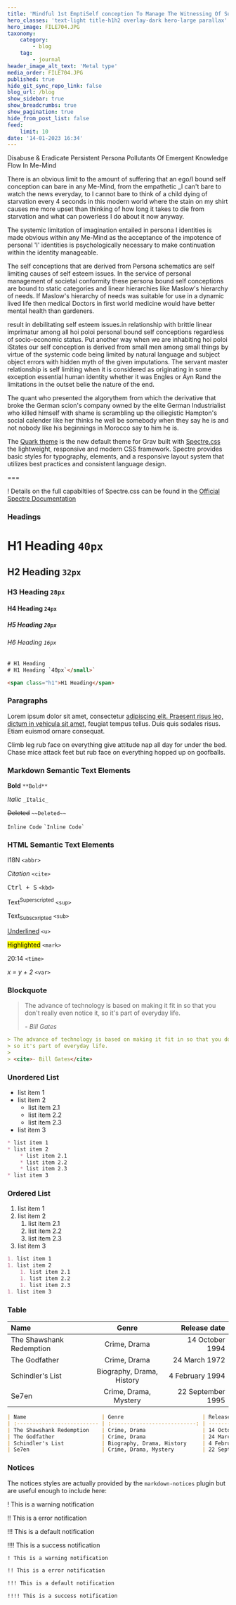 ```yaml
---
title: 'Mindful 1st EmptiSelf conception To Manage The Witnessing Of Suffereing In False Views Of Identify'
hero_classes: 'text-light title-h1h2 overlay-dark hero-large parallax'
hero_image: FILE704.JPG
taxonomy:
    category:
        - blog
    tag:
        - journal
header_image_alt_text: 'Metal type'
media_order: FILE704.JPG
published: true
hide_git_sync_repo_link: false
blog_url: /blog
show_sidebar: true
show_breadcrumbs: true
show_pagination: true
hide_from_post_list: false
feed:
    limit: 10
date: '14-01-2023 16:34'
---
```


 Disabuse & Eradicate Persistent Persona Pollutants Of Emergent Knowledge Flow In Me-Mind
 
 There is an obvious limit to the amount of suffering that an ego/I bound self conception can bare in any Me-Mind, from the empathetic _I can't bare to watch the news everyday, to I cannot bare to think of a child dying of starvation every 4 seconds in this modern world where the stain on my shirt causes me more upset than thinking of how long it takes to die from starvation and what can powerless I do about it now anyway.

The systemic limitation of imagination entailed in persona I identities is made obvious within any Me-Mind as the acceptance of the impotence of personal 'I' identities is psychologically necessary to make continuation within the identity manageable. 

The self conceptions that are derived from Persona schematics are self limiting causes of self esteem issues. In the service of personal management of societal conformity these persona bound self conceptions are bound to static categories and linear hierarchies like Maslow's hierarchy of needs.
If Maslow's hierarchy of needs was suitable for use in a dynamic lived life then medical Doctors in first world medicine would have better mental health than gardeners.

result in debilitating self esteem issues.in relationship with brittle linear imprimatur among all hoi poloi personal bound self conceptions regardless of socio-economic status. Put another way when we are inhabiting hoi poloi iStates our self conception is derived from small men among small things by virtue of the systemic code being limited by natural language and subject object errors with hidden myth of the given imputations.
The servant master relationship is self limiting when it is considered as originating in some exception essential human identity whether it was Engles or Ayn Rand the limitations in the outset belie the nature of the end. 


The quant who presented the algorythem from which the derivative that broke the German scion's company owned by the elite German Industrialist who killed himself with shame is scrambling up the oiliegistic Hampton's social calender like her thinks he well be somebody when they say he is and not nobody like his beginnings in Morocco say to him he is.



The [Quark theme](https://github.com/getgrav/grav-theme-quark) is the new default theme for Grav built with [Spectre.css](https://picturepan2.github.io/spectre/) the lightweight, responsive and modern CSS framework. Spectre provides  basic styles for typography, elements, and a responsive layout system that utilizes best practices and consistent language design.

===

! Details on the full capabiltiies of Spectre.css can be found in the [Official Spectre Documentation](https://picturepan2.github.io/spectre/elements.html)



### Headings

# H1 Heading `40px`

## H2 Heading `32px`

### H3 Heading `28px`

#### H4 Heading `24px`

##### H5 Heading `20px`

###### H6 Heading `16px`

```html
# H1 Heading
# H1 Heading `40px`</small>`

<span class="h1">H1 Heading</span>
```

### Paragraphs

Lorem ipsum dolor sit amet, consectetur [adipiscing elit. Praesent risus leo, dictum in vehicula sit amet](#), feugiat tempus tellus. Duis quis sodales risus. Etiam euismod ornare consequat.

Climb leg rub face on everything give attitude nap all day for under the bed. Chase mice attack feet but rub face on everything hopped up on goofballs.

### Markdown Semantic Text Elements

**Bold** `**Bold**`

_Italic_ `_Italic_`

~~Deleted~~ `~~Deleted~~`

`Inline Code` `` `Inline Code` ``

### HTML Semantic Text Elements

<abbr>I18N</abbr> `<abbr>`

<cite>Citation</cite> `<cite>`

<kbd>Ctrl + S</kbd> `<kbd>`

Text<sup>Superscripted</sup> `<sup>`

Text<sub>Subscxripted</sub> `<sub>`

<u>Underlined</u> `<u>`

<mark>Highlighted</mark> `<mark>`

<time>20:14</time> `<time>`

<var>x = y + 2</var> `<var>`

### Blockquote

> The advance of technology is based on making it fit in so that you don't really even notice it,
> so it's part of everyday life.
>
> <cite>- Bill Gates</cite>

```markdown
> The advance of technology is based on making it fit in so that you don't really even notice it,
> so it's part of everyday life.
>
> <cite>- Bill Gates</cite>
```

### Unordered List

* list item 1
* list item 2
    * list item 2.1
    * list item 2.2
    * list item 2.3
* list item 3

```markdown
* list item 1
* list item 2
    * list item 2.1
    * list item 2.2
    * list item 2.3
* list item 3
```

### Ordered List

1. list item 1
1. list item 2
    1. list item 2.1
    1. list item 2.2
    1. list item 2.3
1. list item 3

```markdown
1. list item 1
1. list item 2
    1. list item 2.1
    1. list item 2.2
    1. list item 2.3
1. list item 3
```

### Table

| Name                        | Genre                         | Release date         |
| :-------------------------- | :---------------------------: | -------------------: |
| The Shawshank Redemption    | Crime, Drama                  | 14 October 1994      |
| The Godfather               | Crime, Drama                  | 24 March 1972        |
| Schindler's List            | Biography, Drama, History     | 4 February 1994      |
| Se7en                       | Crime, Drama, Mystery         | 22 September 1995    |

```markdown
| Name                        | Genre                         | Release date         |
| :-------------------------- | :---------------------------: | -------------------: |
| The Shawshank Redemption    | Crime, Drama                  | 14 October 1994      |
| The Godfather               | Crime, Drama                  | 24 March 1972        |
| Schindler's List            | Biography, Drama, History     | 4 February 1994      |
| Se7en                       | Crime, Drama, Mystery         | 22 September 1995    |
```

### Notices

The notices styles are actually provided by the `markdown-notices` plugin but are useful enough to include here:

! This is a warning notification

!! This is a error notification

!!! This is a default notification

!!!! This is a success notification

```markdown
! This is a warning notification

!! This is a error notification

!!! This is a default notification

!!!! This is a success notification
```
